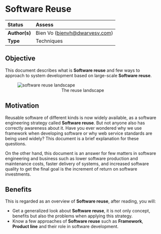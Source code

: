 # Software Reuse

| Status        | Assess                        |
| :------------ | :---------------------------- |
| **Author(s)** | Bien Vo (bienvh@dwarvesv.com) |
| **Type**      | Techniques                    |

## Objective

This document describes what is **Software reuse** and few ways to approach to system development based on large-scale **Software reuse**.

<figure class="image">
  <img src="./Documents/Material/Images/software_reuse_landscape.jpg" alt="software reuse landscape">
  <figcaption style="text-align: center">The reuse landscape</figcaption>
</figure>

## Motivation

Reusable software of different kinds is now widely available, as a software engineering strategy called **Software reuse**. But not anyone also has correctly awareness about it.
Have you ever wondered why we use framework when developing software or why web service standards are being used widely? This document is a brief explanation for these questions.

On the other hand, this document is an answer for few matters in software engineering and business such as lower software production and maintenance costs, faster delivery of systems, and increased software quality to get the final goal is the increment of return on software investments.

## Benefits

This is regarded as an overview of **Software reuse**, after reading, you will:

- Get a generalized look about **Software reuse**, it is not only concept, benefits but also the problems when applying this strategy.
- Know a few approaches of **Software reuse** such as **Framework**, **Product line** and their role in software development.
